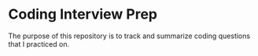 # Coding Interview Prep

The purpose of this repository is to track and summarize coding questions that I practiced on.
